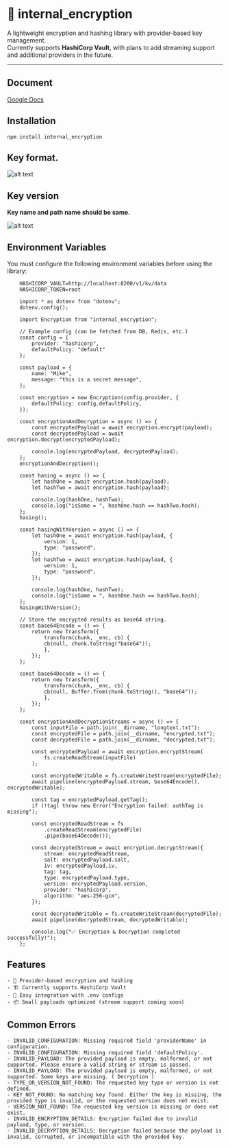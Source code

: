 # 🔐 internal_encryption

A lightweight encryption and hashing library with provider-based key management.  
Currently supports **HashiCorp Vault**, with plans to add streaming support and additional providers in the future.

---

## Document

[Google Docs](https://docs.google.com/document/d/1tf6MENqAyt_uNJ6O5mPDXEUN2MDXj4rUFwWYOyjiSd0/edit?usp=sharing)

## Installation

```
npm install internal_encryption
```

## Key format.

![alt text](https://beeimg.com/images/o99667435341.png)

## Key version

**Key name and path name should be same.**

![alt text](https://beeimg.com/images/r53496401302.png)

## Environment Variables

You must configure the following environment variables before using the library:

```
    HASHICORP_VAULT=http://localhost:8200/v1/kv/data
    HASHICORP_TOKEN=root
```

```
    import * as dotenv from "dotenv";
    dotenv.config();

    import Encryption from "internal_encryption";

    // Example config (can be fetched from DB, Redis, etc.)
    const config = {
        provider: "hashicorp",
        defaultPolicy: "default"
    };

    const payload = {
        name: "Mike",
        message: "this is a secret message",
    };

    const encryption = new Encryption(config.provider, {
        defaultPolicy: config.defaultPolicy,
    });

    const encryptionAndDecryption = async () => {
        const encryptedPayload = await encryption.encrypt(payload);
        const decryptedPayload = await encryption.decrypt(encryptedPayload);

        console.log(encryptedPayload, decryptedPayload);
    };
    encryptionAndDecryption();

    const hasing = async () => {
        let hashOne = await encryption.hash(payload);
        let hashTwo = await encryption.hash(payload);

        console.log(hashOne, hashTwo);
        console.log("isSame = ", hashOne.hash == hashTwo.hash);
    };
    hasing();

    const hasingWithVersion = async () => {
        let hashOne = await encryption.hash(payload, {
            version: 1,
            type: "password",
        });
        let hashTwo = await encryption.hash(payload, {
            version: 1,
            type: "password",
        });

        console.log(hashOne, hashTwo);
        console.log("isSame = ", hashOne.hash == hashTwo.hash);
    };
    hasingWithVersion();

    // Store the encrypted results as base64 string.
    const base64Encode = () => {
        return new Transform({
            transform(chunk, _enc, cb) {
            cb(null, chunk.toString("base64"));
            },
        });
    };

    const base64Decode = () => {
        return new Transform({
            transform(chunk, _enc, cb) {
            cb(null, Buffer.from(chunk.toString(), "base64"));
            },
        });
    };

    const encryptionAndDecryptionStreams = async () => {
        const inputFile = path.join(__dirname, "longtext.txt");
        const encryptedFile = path.join(__dirname, "encrypted.txt");
        const decryptedFile = path.join(__dirname, "decrypted.txt");

        const encryptedPayload = await encryption.encryptStream(
            fs.createReadStream(inputFile)
        );

        const encryptedWritable = fs.createWriteStream(encryptedFile);
        await pipeline(encryptedPayload.stream, base64Encode(), encryptedWritable);

        const tag = encryptedPayload.getTag();
        if (!tag) throw new Error("Encryption failed: authTag is missing");

        const encryptedReadStream = fs
            .createReadStream(encryptedFile)
            .pipe(base64Decode());

        const decryptedStream = await encryption.decryptStream({
            stream: encryptedReadStream,
            salt: encryptedPayload.salt,
            iv: encryptedPayload.iv,
            tag: tag,
            type: encryptedPayload.type,
            version: encryptedPayload.version,
            provider: "hashicorp",
            algorithm: "aes-256-gcm",
        });

        const decryptedWritable = fs.createWriteStream(decryptedFile);
        await pipeline(decryptedStream, decryptedWritable);

        console.log("✅ Encryption & Decryption completed successfully!");
    };

```

## Features

    - 🔑 Provider-based encryption and hashing
    - 🏗️ Currently supports HashiCorp Vault
    - 📄 Easy integration with .env configs
    - 📦 Small payloads optimized (stream support coming soon)

## Common Errors

    - INVALID_CONFIGURATION: Missing required field 'providerName' in configuration.
    - INVALID_CONFIGURATION: Missing required field 'defaultPolicy'.
    - INVALID_PAYLOAD: The provided payload is empty, malformed, or not supported. Please ensure a valid string or stream is passed.
    - INVALID_PAYLOAD: The provided payload is empty, malformed, or not supported. Some keys are missing. ( Decryption )
    - TYPE_OR_VERSION_NOT_FOUND: The requested key type or version is not defined.
    - KEY_NOT_FOUND: No matching key found. Either the key is missing, the provided type is invalid, or the requested version does not exist.
    - VERSION_NOT_FOUND: The requested key version is missing or does not exist.
    - INVALID_ENCRYPTION_DETAILS: Encryption failed due to invalid payload, type, or version.
    - INVALID_DECRYPTION_DETAILS: Decryption failed because the payload is invalid, corrupted, or incompatible with the provided key.

